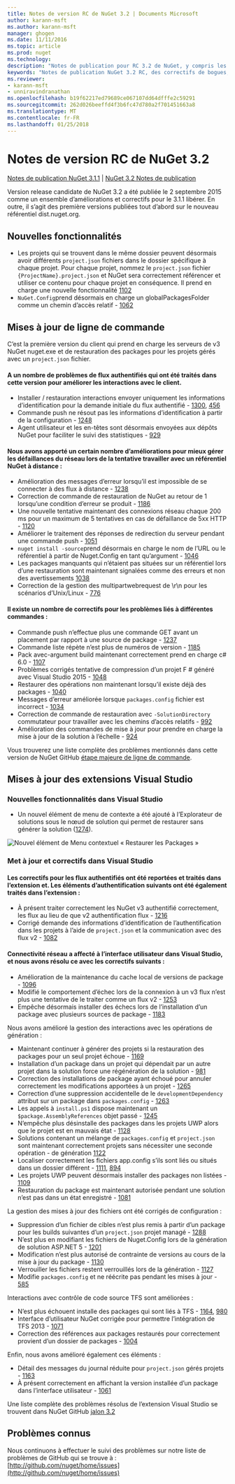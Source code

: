 ```yaml
---
title: Notes de version RC de NuGet 3.2 | Documents Microsoft
author: karann-msft
ms.author: karann-msft
manager: ghogen
ms.date: 11/11/2016
ms.topic: article
ms.prod: nuget
ms.technology: 
description: "Notes de publication pour RC 3.2 de NuGet, y compris les problèmes connus, les correctifs de bogues, les fonctionnalités ajoutées et dcr."
keywords: "Notes de publication NuGet 3.2 RC, des correctifs de bogues, problèmes connus, ajouté des fonctionnalités, DCR"
ms.reviewer:
- karann-msft
- unniravindranathan
ms.openlocfilehash: b19f62217ed79689ce067107dd64dfffe2c59291
ms.sourcegitcommit: 262d026beeffd4f3b6fc47d780a2f701451663a8
ms.translationtype: MT
ms.contentlocale: fr-FR
ms.lasthandoff: 01/25/2018
---
```

# <a name="nuget-32-rc-release-notes"></a>Notes de version RC de NuGet 3.2

[Notes de publication NuGet 3.1.1](../release-notes/nuget-3.1.1.md) | [NuGet 3.2 Notes de publication](../release-notes/nuget-3.2.md)

Version release candidate de NuGet 3.2 a été publiée le 2 septembre 2015 comme un ensemble d’améliorations et correctifs pour le 3.1.1 libérer.  En outre, il s’agit des première versions publiées tout d’abord sur le nouveau référentiel dist.nuget.org.

## <a name="new-features"></a>Nouvelles fonctionnalités

* Les projets qui se trouvent dans le même dossier peuvent désormais avoir différents `project.json` fichiers dans le dossier spécifique à chaque projet.  Pour chaque projet, nommez le `project.json` fichier `{ProjectName}.project.json` et NuGet sera correctement référencer et utiliser ce contenu pour chaque projet en conséquence.  Il prend en charge une nouvelle fonctionnalité [1102](https://github.com/NuGet/Home/issues/1102)
* `NuGet.Config`prend désormais en charge un globalPackagesFolder comme un chemin d’accès relatif - [1062](https://github.com/NuGet/Home/issues/1062)

## <a name="command-line-updates"></a>Mises à jour de ligne de commande

C’est la première version du client qui prend en charge les serveurs de v3 NuGet nuget.exe et de restauration des packages pour les projets gérés avec un `project.json` fichier.

#### <a name="there-were-a-number-of-authenticated-feed-issues-that-were-addressed-in-this-release-to-improve-interactions-with-the-client"></a>A un nombre de problèmes de flux authentifiés qui ont été traités dans cette version pour améliorer les interactions avec le client.

* Installer / restauration interactions envoyer uniquement les informations d’identification pour la demande initiale du flux authentifié - [1300](https://github.com/NuGet/Home/issues/1300), [456](https://github.com/NuGet/Home/issues/456)
* Commande push ne résout pas les informations d’identification à partir de la configuration - [1248](https://github.com/NuGet/Home/issues/1248)
* Agent utilisateur et les en-têtes sont désormais envoyées aux dépôts NuGet pour faciliter le suivi des statistiques - [929](https://github.com/NuGet/Home/issues/929)

#### <a name="we-made-a-number-of-improvements-to-better-handle-network-failures-while-attempting-to-work-with-a-remote-nuget-repository"></a>Nous avons apporté un certain nombre d’améliorations pour mieux gérer les défaillances du réseau lors de la tentative travailler avec un référentiel NuGet à distance :

* Amélioration des messages d’erreur lorsqu’il est impossible de se connecter à des flux à distance - [1238](https://github.com/NuGet/Home/issues/1238)
* Correction de commande de restauration de NuGet au retour de 1 lorsqu’une condition d’erreur se produit - [1186](https://github.com/NuGet/Home/issues/1186)
* Une nouvelle tentative maintenant des connexions réseau chaque 200 ms pour un maximum de 5 tentatives en cas de défaillance de 5xx HTTP - [1120](https://github.com/NuGet/Home/issues/1120)
* Améliorer le traitement des réponses de redirection du serveur pendant une commande push - [1051](https://github.com/NuGet/Home/issues/1051)
* `nuget install -source`prend désormais en charge le nom de l’URL ou le référentiel à partir de Nuget.Config en tant qu’argument - [1046](https://github.com/NuGet/Home/issues/1046)
* Les packages manquants qui n’étaient pas situées sur un référentiel lors d’une restauration sont maintenant signalées comme des erreurs et non des avertissements [1038](https://github.com/NuGet/Home/issues/1038)
* Correction de la gestion des multipartwebrequest de \r\n pour les scénarios d’Unix/Linux - [776](https://github.com/NuGet/Home/issues/776)

#### <a name="there-are-a-number-of-fixes-to-issues-with-various-commands"></a>Il existe un nombre de correctifs pour les problèmes liés à différentes commandes :

* Commande push n’effectue plus une commande GET avant un placement par rapport à une source de package - [1237](https://github.com/NuGet/Home/issues/1237)
* Commande liste répète n’est plus de numéros de version - [1185](https://github.com/NuGet/Home/issues/1185)
* Pack avec-argument build maintenant correctement prend en charge c# 6.0 - [1107](https://github.com/NuGet/Home/issues/1107)
* Problèmes corrigés tentative de compression d’un projet F # généré avec Visual Studio 2015 - [1048](https://github.com/NuGet/Home/issues/1048)
* Restaurer des opérations non maintenant lorsqu’il existe déjà des packages - [1040](https://github.com/NuGet/Home/issues/1040)
* Messages d’erreur améliorée lorsque `packages.config` fichier est incorrect - [1034](https://github.com/NuGet/Home/issues/1034)
* Correction de commande de restauration avec `-SolutionDirectory` commutateur pour travailler avec les chemins d’accès relatifs - [992](https://github.com/NuGet/Home/issues/992)
* Amélioration des commandes de mise à jour pour prendre en charge la mise à jour de la solution à l’échelle - [924](https://github.com/NuGet/Home/issues/924)

Vous trouverez une liste complète des problèmes mentionnés dans cette version de NuGet GitHub [étape majeure de ligne de commande](https://github.com/nuget/home/issues?utf8=%E2%9C%93&q=is%3Aissue+milestone%3A3.2.0-commandline+is%3Aclosed+-label%3AClosedAs%3ADuplicate).

## <a name="visual-studio-extension-updates"></a>Mises à jour des extensions Visual Studio

### <a name="new-features-in-visual-studio"></a>Nouvelles fonctionnalités dans Visual Studio

* Un nouvel élément de menu de contexte a été ajouté à l’Explorateur de solutions sous le nœud de solution qui permet de restaurer sans générer la solution ([1274](https://github.com/NuGet/Home/issues/1274)).

![Nouvel élément de Menu contextuel « Restaurer les Packages »](./media/NuGet-3.2/newContextMenu.png)

### <a name="updates-and-fixes-in-visual-studio"></a>Met à jour et correctifs dans Visual Studio

#### <a name="the-fixes-for-authenticated-feeds-were-rolled-up-and-addressed-in-the-extension-as-well--the-following-authentication-items-were-also-addressed-in-the-extension"></a>Les correctifs pour les flux authentifiés ont été reportées et traités dans l’extension et.  Les éléments d’authentification suivants ont été également traités dans l’extension :

* À présent traiter correctement les NuGet v3 authentifié correctement, les flux au lieu de que v2 authentification flux - [1216](https://github.com/NuGet/Home/issues/1216)
* Corrigé demande des informations d’identification de l’authentification dans les projets à l’aide de `project.json` et la communication avec des flux v2 - [1082](https://github.com/NuGet/Home/issues/1082)

#### <a name="network-connectivity-had-affected-the-user-interface-in-visual-studio-and-we-addressed-this-with-the-following-fixes"></a>Connectivité réseau a affecté à l’interface utilisateur dans Visual Studio, et nous avons résolu ce avec les correctifs suivants :

* Amélioration de la maintenance du cache local de versions de package - [1096](https://github.com/NuGet/Home/issues/1096)
* Modifié le comportement d’échec lors de la connexion à un v3 flux n’est plus une tentative de le traiter comme un flux v2 - [1253](https://github.com/NuGet/Home/issues/1253)
* Empêche désormais installer des échecs lors de l’installation d’un package avec plusieurs sources de package - [1183](https://github.com/NuGet/Home/issues/1183)

Nous avons amélioré la gestion des interactions avec les opérations de génération :

* Maintenant continuer à générer des projets si la restauration des packages pour un seul projet échoue - [1169](https://github.com/NuGet/Home/issues/1169)
* Installation d’un package dans un projet qui dépendait par un autre projet dans la solution force une régénération de la solution - [981](https://github.com/NuGet/Home/issues/981)
* Correction des installations de package ayant échoué pour annuler correctement les modifications apportées à un projet - [1265](https://github.com/NuGet/Home/issues/1265)
* Correction d’une suppression accidentelle de le `developmentDependency` attribut sur un package dans `packages.config`  -  [1263](https://github.com/NuGet/Home/issues/1263)
* Les appels à `install.ps1` dispose maintenant un `$package.AssemblyReferences` objet passé - [1245](https://github.com/NuGet/Home/issues/1245)
* N’empêche plus désinstalle des packages dans les projets UWP alors que le projet est en mauvais état - [1128](https://github.com/NuGet/Home/issues/1128)
* Solutions contenant un mélange de `packages.config` et `project.json` sont maintenant correctement projets sans nécessiter une seconde opération - de génération [1122](https://github.com/NuGet/Home/issues/1122)
* Localiser correctement les fichiers app.config s’ils sont liés ou situés dans un dossier différent - [1111](https://github.com/NuGet/Home/issues/1111), [894](https://github.com/NuGet/Home/issues/894)
* Les projets UWP peuvent désormais installer des packages non listées - [1109](https://github.com/NuGet/Home/issues/1109)
* Restauration du package est maintenant autorisée pendant une solution n’est pas dans un état enregistré - [1081](https://github.com/NuGet/Home/issues/1081)


La gestion des mises à jour des fichiers ont été corrigés de configuration :

* Suppression d’un fichier de cibles n’est plus remis à partir d’un package pour les builds suivantes d’un `project.json` projet managé - [1288](https://github.com/NuGet/Home/issues/1288)
* N’est plus en modifiant les fichiers de Nuget.Config lors de la génération de solution ASP.NET 5 - [1201](https://github.com/NuGet/Home/issues/1201)
* Modification n’est plus autorisé de contrainte de versions au cours de la mise à jour du package - [1130](https://github.com/NuGet/Home/issues/1130)
* Verrouiller les fichiers restent verrouillés lors de la génération - [1127](https://github.com/NuGet/Home/issues/1127)
* Modifie `packages.config` et ne réécrite pas pendant les mises à jour - [585](https://github.com/NuGet/Home/issues/585)


Interactions avec contrôle de code source TFS sont améliorées :

* N’est plus échouent installe des packages qui sont liés à TFS - [1164](https://github.com/NuGet/Home/issues/1164), [980](https://github.com/NuGet/Home/issues/980)
* Interface d’utilisateur NuGet corrigée pour permettre l’intégration de TFS 2013 - [1071](https://github.com/NuGet/Home/issues/1071)
* Correction des références aux packages restaurés pour correctement provient d’un dossier de packages - [1004](https://github.com/NuGet/Home/issues/1004)

Enfin, nous avons amélioré également ces éléments :

* Détail des messages du journal réduite pour `project.json` gérés projets - [1163](https://github.com/NuGet/Home/issues/1163)
* À présent correctement en affichant la version installée d’un package dans l’interface utilisateur - [1061](https://github.com/NuGet/Home/issues/1061)


Une liste complète des problèmes résolus de l’extension Visual Studio se trouvent dans NuGet GitHub [jalon 3.2](https://github.com/nuget/home/issues?q=is%3Aissue+is%3Aclosed+-label%3AClosedAs%3ADuplicate+milestone%3A3.2)

## <a name="known-issues"></a>Problèmes connus

Nous continuons à effectuer le suivi des problèmes sur notre liste de problèmes de GitHub qui se trouve à : [http://github.com/nuget/home/issues](http://github.com/nuget/home/issues)